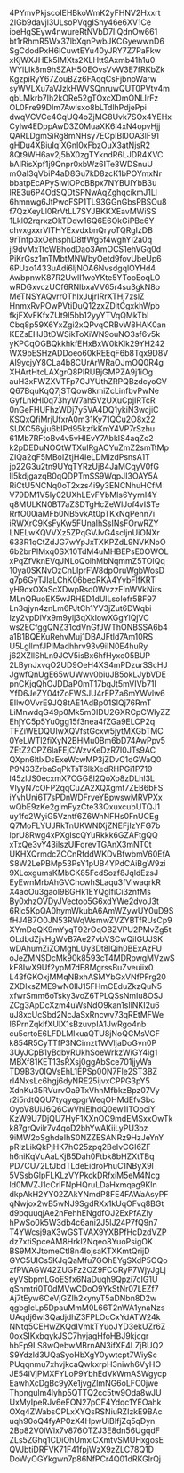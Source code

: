 4PYmvPkjscoIEHBkoWmK2yFHNV2Hxxrt
2IGb9davjl3ULsoPVqgISny46e6XV1Ce
ioeHgSEyw4nwureRtNVbD7IIQdnOw661
bt1rRhmR5Wx37lbXqnPwbJKCGyewwnD6
SgCdodPxH6lCuwtEYu40yJRY7Z7PaFkw
xKjWXJHEk5IMXts2XLHtt9Axmb41h1u0
WYlLIk8m9hSZAH5OEOvsVvW3E7fRKbZk
KgzpiRyY67ZouBZz6FAqqCsFjbnoWarw
syWVLXu7aVJzkHWVSQnruwQUT0PVtv4m
qbLMkrb7Ih2kORe52gTOxcXDmONLIrFz
OL0Fre99DIm7Awlsxo8bLTdlhPdjePpi
dwqVCVCe4CqUQ4oZjMG8Uvk7SOx4YEHx
Cylw4EDppAwD3Z0MuaXK6l4xN4opvHjj
QARLDgmSiRg8mNHsy7ECpIBl0OA3lF91
gHDu4XBiuIqIXGnI0xFbzOuX3atNjsR2
8Qt9WH6av2j5bX0zgTYkndR6LJDR4XVC
bAIRisXpf1j9Qnpr0xbWz6ITe3WDSnuU
mOaI3qVbiP4aD8Gu7kD8zcK1bPOYmxNr
bbatpEcAPySlwlOPcBBpx7NYBUIYbB3u
IRE3u6P4OdSQDtSPNwAqZghqcikmJ1Ll
6hmnwg6JtPwcFSP1TL93GGnGbsPBSOu8
f7QzXeyLl0RrVtLL7SYJBKKXEavMWiSS
1Lkl02rqrxzOkTDdw16Q6E6OkGiPBc6Y
chvxgxxrVITHYExvdxbnQryoTQRgIzDB
9rTnfp3xOehsphD8tfWg5f4wghYI2a0q
ji9dvMxTtcWBhodDao3AmOCS1ehVGq0d
PiKrGsz1mTMbtMNWbyOetd9fovUbeUp6
6PUzo1433uAdi6IjNOA6NvsdgqlOYHd4
AwbpnwK87R2UwlI1woYKte5YTooEoqLO
wRDGxvczUCf6RNlbxaVV65r4su3gkN8o
MeTNSYAQvrr0ThIxJujrIRrXTHj7zslZ
HnmxRvPOwPVtiDuQ12zxZDitCgxkhWpb
fkjFXvFKfxZUt9I5bb12yyYTVqQMkTbl
Cbq8p59X6YxZgi2xQPvqCRBvW8HAK0an
KEZsEHJBtDWSikToXiWN9ouNO3sf6v5k
yKPCqOGBQkkhkfEHxBxW0kKlk29YH242
WX9bESHzADDoeo60kREEqF6b8Tqx9D8V
Al9ycjyY8CLa4b8CUrArWRaOJmOQ0R4g
XHArtHtcLAXgrQ8PIRUBjGMPZA9j1iOg
auH3xFWZXVTFp7GJYUthZRPQBzdcyoGV
Q67BquKqQ7jSTQow8kmiZcLinfbvPwNe
GyfLnkHI0q73hyW7ah5VzUXuCpjIRTcR
0nGeFHUFhzWDj7y5VA4DQ1ykiN3wcjiC
KSQxQfiMrjUfxrA0m31Ky71QCu2O8x22
SUXC56yju6bIPd95kzfkKmY4VP7rSzhu
61Mb7RFtoBv4v5vHIEvY7AbkIS4aqZc2
k2pDEDuNOQtWTXuIRgACYuZmZ2smTtMp
ZIQa2qF5MBoIZtjH4IeLDMlzdPsnsA1T
jp22G3u2tn9UYqTYRzUj84JaMCqyV0fG
Il5kdjgazqB0qQDPTmSS9WqpJI3OAY5A
RiCtU5NCNq0oT2xzs4i9y3ENCNhuHCfM
V79DM1V5Iy02UXhLEvFYbMls6YyrnI4Y
q8MULKN0BT7aZSDTgHcZeWlJof4vISTe
RrfO00iaMFb0NB5vkAt0pTKxNqPenn7i
iRWXrC9KsFyKw5FUnaIhSsINsFOrwRZY
LNELwKQVVXz5ZPqGVJvG4scljnUiONXr
633R1qCtZdJG7wYpJxTXKPZdL9NVKNoO
6b2brPlMxq0SX10TdM4uMHBEPsE0OWOL
xPqZfVknEVqJNLoQolhMbNqmmZ5TOlQq
10ya0SKNvOzCnLIprFW8dpOruWgbWosD
q7p6GyTJIaLChK06becRKA4YybFlfKRT
yH9cxOXaScXDwpRsd0WvzzEInWVkNirs
MLnQRuoEK5wJRHED1dUlLsoIefr5BF97
Ln3qjyn4znLm6PJtCh1YV3jZut6DWqbi
Izy2vpDlVx9m9ylj3qXklowXGgYlQjVC
ws2ECfggQNZ31cdVnGfJWThONBSSA6b4
a1B1BQEKuRehvMuj1DBAJFtld7Am10RS
U5LgllmfJPlMadhhrv93v9iIN0E4huRy
j62XZllShLn9JCV5isBx6hfHyxo05BUP
2LBynJxvqO2UD9OeH4XS4mPDzurSScHJ
JgwfQnUgE65wUWwv0biuJB5okLJybVDE
pnCKjqQhOJDDaP0mT17bgJt5mVIVb71I
YfD6JeZY04tZoFWSJU4rEPZa6mYWvlw6
EIlwOVvrE9JQ8tAE1AdBp01SlQj76RmT
LiMnwdqG49p0Mk5m0IDU2GXRCpCWlyZZ
EhjYC5p5Yu0gg15f3nea4fZGa9ELCP2q
TFZiWEDQUIwXQVfstGcxw5jytMXGbTMC
0YeLWTl2fiXyN2BHMu0Bm6bD74AwPpv5
ZEtZ2OPZ6laFEjCWzvKeDzR7I0JTs9AC
QXpn6ltlxDsExeWcwMP3jZDvC1dGWaQ0
P9N33ZrbaSqPkTsT6lkXedRHPGi1P719
l45zlJS0ecxmX7CGG8l2QoXo8zDLhl3L
VlyyN7cOFP2qqCuZA2XQXgmt7ZEB6bFS
iYvhUni6T7sPDnWDFryeYBpwswMRVPXx
wQbE9zKe2gimFyzCte33QxuxcubUTQJ1
uy1fc2WyiG5Vzntf6Z6WnNFHs0FnUCEg
Q7MoFLYUJRkTnUKWNlXjZNEFjIzYFG7b
lprU8Rwg4xPXgIscQYuRkkk6GZAFtgQQ
xTxQe3vY43iIszUlFqrevTGAnX3mNT0t
UKHXQrmdcZCCnRfddWKDvBfwbmV60EfA
S8W2LePBMp53PsY1pUB4YPdCAiBgW9zi
9XLoxgumsKMbCK85FcdSozf8JqldEzsJ
EyEwnMrbAhGVChcwhSLaqu3fVlwaqrkR
X4aoOu3gaoI9BGHk1EYQglfiCi3znfMs
By0xhzOVDyJVectoo5G6xdYWe2dvoJ3t
6Ric5KpQA0hymWkubA6AmWZywUY0uD9S
fHJ4B7O0JN53RWqWsmwZVZYBTfRUsCp9
XYmDqQK9mYyqT92rOqOBZVPU2PMvZg5t
OLdbdZjvHgWvB7Ae27vbVSCwQiIGUJSK
wDAhumZiZOMghLUy3Dt8lQih0BExAzFU
oJeZMNSDcMk90k8593cT4MDRpwgMVzwS
kF8IwX9Uf2ypM7dE8MgrssBuZveuiix0
L43fGKOxjMMqNBxhASMYbGxVNfPFrg20
ZXDlxsZME9wN0IIJ15FHmCEduZkzQuN5
xfwrSmm6oTsky3voZ6TPLQSsNmIu8OSJ
ZCg3ApDcXzm4uWsNdO9kan1sIlNKI2u6
uJ8xcUcSbd2NcJaSxRncwv73qREtMFWe
I6PrnZqklfXUlX1sBzuvpIA1JwRgo4nb
cu5crtoE6LFDLMlxuaQTU8jNoQCMsVGF
k854R5CyTTfP3NCimzt1WVljaDoGvn0P
3UyJCpB1yBdbyRUkhSoeWrkzWiGY4ig1
MBXf81KET13sRXsj0ggAbSce701jjyWa
TD9B3y0IQVsEhL1EPSp00N7Fle2ST3BZ
rl4NxsLc6hgj6dyNRE25ijvxCPPG3pY5
XdnKu35RVurvOa9TxVhnMfbkzBpz07Vy
r2i5rdtQQU7tyqyepgrWeqOHMdEfvSbc
OyoV8UiJ6Q6CwVhlElhdQ0ew1ITOociY
KzW9U7DjQU7HyF1XXnOC9mdEMSxxOwTk
k87grQvilr7v4qoD2bhYwAKiiLyPU3bz
9iMW2oSghdeIhS0NZZESANRz9HzJeYnY
pRIzLikQkPjHK7hC25zpq2BeIvCGI6ZF
h6niKqVuAaLKjB5Dah0Ftbk8bHZXtTBq
PD7CU72LtJbdTLdeEidroPhuC1NByX9l
5VSsbGlpFLKLzVYPkckDRfxiM5eM4Ncg
ld0MVZJ1cCrlFNpHQruLDaHxmqag9Kln
dkpAkH2YY02ZAkYNmdP8FE4FAWaAsyPF
qNwjox2wB5wNJ9SgdRXx1kUqOFvq8BGt
d9bquuqjAe2nFehhENgdfOJ2ExPfAZly
hPwSo0k5W3db4c6ani2J5lJ24P7fQ9n7
T4YWcsj9aX3wGSTVAX9YXBPfHcDzdVZP
dz7xtiSpceAM8Hrkl2Nqeo8YuoPsigOK
BS9MXJtomeCtI8n4IojsaKTXKmtQrijD
GYC5UICs5KJqQaMfu7GOhEYgSXdP5OQo
zfPWAGW42ZUGFz2OZ9FCCRyP7WjyJgLj
eyVSbpmLGoESfx6NaDuqh9Qpzi7cIG1U
qSnmtri0T0dMVwCDoO9YkStNr07LEZf7
Aj7tEyw6CeVjGZIh2xynyT5aDNbn8D2w
qgbglcLp5DpauMmM0L66T2nWA1ynaNzs
UAqdj6wi3QadjdhZ3FPLOcCxYdATW24k
NNtq5CEHwZKQdIVmkTYuoJYD3ekUZr6Z
0oxSIKxbqykJSC7hyjagHfoHBJ9kjcgr
hbEp9LS8wQebwMBrnAN3ifXF4LZjBUQ2
S9Ydzld3UQaSyoHbXgY0ywtcpt7WiySc
PUqqnmu7xhvjkcaQwkxrpH3niwh6VyHO
JE54iVjPMXFYLoP9YbhEdVkWmASWgycp
EawhXcDgBc9yXe1jvgZlmNG6oLFC0jwe
Thpngulm4lyhp5QTTQ2cc5tw9Oda8wJU
UxMyIpeRJv6eFON27pCF4Ydqc1YEOahk
OXq4ZWabsCPLxXYQsRSNiuRZIzkE9BAc
uqh90oQ4fyAP0zX4HpwUiBIfjZq5qDyn
2Bp82V0lWlx7v876OTZJ3E8dn56UgqdF
ZLs5ZGhq1CDiOhUmxiCXmtvSMUHxgosE
QVJbtiDRFVK71F41fpjWzX9zZLC78Q1D
DoWyOGYkgwn7p86NfPCr4Q01dRKGlrQj
